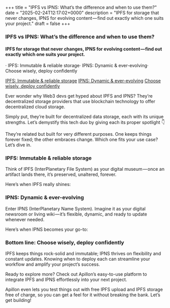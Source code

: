+++
title = "IPFS vs IPNS: What’s the difference and when to use them?"
date = "2025-02-24T12:17:02+0000"
description = "IPFS for storage that never changes, IPNS for evolving content — find out exactly which one suits your project."
draft = false
+++

### IPFS vs IPNS: What’s the difference and when to use them?


#### IPFS for storage that never changes, IPNS for evolving content — find out exactly which one suits your project.


· IPFS: Immutable & reliable storage· IPNS: Dynamic & ever-evolving· Choose wisely, deploy confidently

[IPFS: Immutable & reliable storage](#11e2)
[IPNS: Dynamic & ever-evolving](#e2db)
[Choose wisely, deploy confidently](#8dce)

Ever wonder why Web3 devs get hyped about IPFS and IPNS? They’re decentralized storage providers that use blockchain technology to offer decentralized cloud storage.


Simply put, they’re built for decentralized data storage, each with its unique strengths. Let’s demystify this tech duo by giving each its proper spotlight 👇


They’re related but built for very different purposes. One keeps things forever fixed; the other embraces change. Which one fits your use case? Let’s dive in.


### IPFS: Immutable & reliable storage


Think of IPFS (InterPlanetary File System) as your digital museum — once an artifact lands there, it’s preserved, unaltered, forever.


Here’s when IPFS really shines:


### IPNS: Dynamic & ever-evolving


Enter IPNS (InterPlanetary Name System). Imagine it as your digital newsroom or living wiki — it’s flexible, dynamic, and ready to update whenever needed.


Here’s when IPNS becomes your go-to:


### Bottom line: Choose wisely, deploy confidently


IPFS keeps things rock-solid and immutable; IPNS thrives on flexibility and constant updates. Knowing when to deploy each can streamline your workflow and amplify your project’s success.


Ready to explore more? Check out Apillon’s easy-to-use platform to integrate IPFS and IPNS effortlessly into your next project.


Apillon even lets you test things out with free IPFS upload and IPFS storage free of charge, so you can get a feel for it without breaking the bank. Let’s get building!
